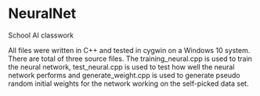 # NeuralNet
School AI classwork

All files were written in C++ and tested in cygwin on a Windows 10 system. There are total of three source files. The training_neural.cpp is used to train the neural network,  test_neural.cpp is used to test how well the neural network performs and generate_weight.cpp is used to generate pseudo random initial weights for the network working on the self-picked data set.
